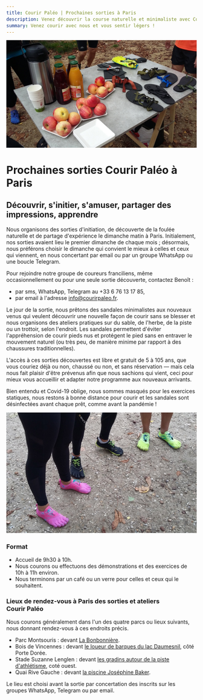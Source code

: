 ```yaml
---
title: Courir Paléo | Prochaines sorties à Paris
description: Venez découvrir la course naturelle et minimaliste avec Courir Paléo
summary: Venez courir avec nous et vous sentir légers !
---
```

![Courir Paleo](/assets/images/CourirPaleo_atelier_Bois-de-Vincennes_2017_table_1200px.jpg)
# Prochaines sorties Courir Paléo à Paris

## Découvrir, s'initier, s'amuser, partager des impressions, apprendre

Nous organisons des sorties d'initiation, de découverte de la foulée naturelle et de partage d'expérience le dimanche matin à Paris. Initialement, nos sorties avaient lieu le premier dimanche de chaque mois&nbsp;; désormais, nous préférons choisir le dimanche qui convient le mieux à celles et ceux qui viennent, en nous concertant par email ou par un groupe WhatsApp ou une boucle Telegram.

Pour rejoindre notre groupe de coureurs franciliens, même occasionnellement ou pour une seule sortie découverte, contactez Benoît&nbsp;:
- par sms, WhatsApp, Telegram au +33 6 76 13 17 85,
- par email à l'adresse <a href="mailto:info@courirpaleo.fr">info@courirpaleo.fr</a>.

Le jour de la sortie, nous prêtons des sandales minimalistes aux nouveaux venus qui veulent découvrir une nouvelle façon de courir sans se blesser et nous organisons des ateliers pratiques sur du sable, de l'herbe, de la piste ou un trottoir, selon l'endroit. Les sandales permettent d'éviter l'appréhension de courir pieds nus et protégent le pied sans en entraver le mouvement naturel (ou très peu, de manière minime par rapport à des chaussures traditionnelles).

L'accès à ces sorties découvertes est libre et gratuit de 5 à 105 ans, que vous couriez déjà ou non, chaussé ou non, et sans réservation&nbsp;&mdash;&nbsp;mais cela nous fait plaisir d'être prévenus afin que nous sachions qui vient, ceci pour mieux vous accueillir et adapter notre programme aux nouveaux arrivants.

Bien entendu et Covid-19 oblige, nous sommes masqués pour les exercices statiques, nous restons à bonne distance pour courir et les sandales sont désinfectées avant chaque prêt, comme avant la pandémie&nbsp;!

![Courir Paleo](/assets/images/CourirPaleo_atelier_Bois-de-Vincennes_2017_VFF2_1200px.jpg)
### Format
- Accueil de 9h30 à 10h.
- Nous courons ou effectuons des démonstrations et des exercices de 10h à 11h environ.
- Nous terminons par un café ou un verre pour celles et ceux qui le souhaitent.

### Lieux de rendez-vous à Paris des sorties et ateliers Courir&nbsp;Paléo
Nous courons généralement dans l'un des quatre parcs ou lieux suivants, nous donnant rendez-vous à ces endroits précis.
- Parc Montsouris&nbsp;: devant [La Bonbonnière](https://goo.gl/maps/RUvVHuyTAXZ8Kg8XA).
- Bois de Vincennes&nbsp;: devant [le loueur de barques du lac Daumesnil](https://goo.gl/maps/cTo9py5b5GwrV8KC9), côté Porte Dorée.
- Stade Suzanne Lenglen&nbsp;: devant [les gradins autour de la piste d'athlétisme](https://goo.gl/maps/dx16s8HVGmrYxbMb8), coté ouest.
- Quai Rive Gauche&nbsp;: devant [la piscine Joséphine Baker](https://g.page/PiscineJosephineBaker?share).

Le lieu est choisi avant la sortie par concertation des inscrits sur les groupes WhatsApp, Telegram ou par email.
